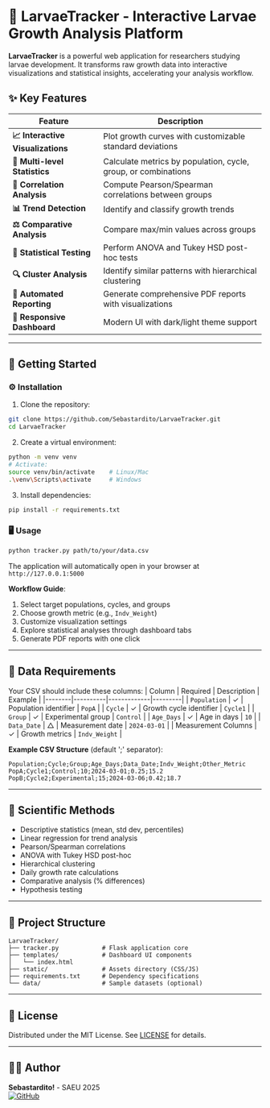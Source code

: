 # 🐛 LarvaeTracker - Interactive Larvae Growth Analysis Platform

**LarvaeTracker** is a powerful web application for researchers studying larvae development. It transforms raw growth data into interactive visualizations and statistical insights, accelerating your analysis workflow.

## ✨ Key Features
| Feature | Description |
|---------|-------------|
| **📈 Interactive Visualizations** | Plot growth curves with customizable standard deviations |
| **🧪 Multi-level Statistics** | Calculate metrics by population, cycle, group, or combinations |
| **🔗 Correlation Analysis** | Compute Pearson/Spearman correlations between groups |
| **📊 Trend Detection** | Identify and classify growth trends |
| **⚖️ Comparative Analysis** | Compare max/min values across groups |
| **🧪 Statistical Testing** | Perform ANOVA and Tukey HSD post-hoc tests |
| **🔍 Cluster Analysis** | Identify similar patterns with hierarchical clustering |
| **📄 Automated Reporting** | Generate comprehensive PDF reports with visualizations |
| **🎨 Responsive Dashboard** | Modern UI with dark/light theme support |

---

## 🚀 Getting Started

### ⚙️ Installation
1. Clone the repository:
```bash
git clone https://github.com/Sebastardito/LarvaeTracker.git
cd LarvaeTracker
```

2. Create a virtual environment:
```bash
python -m venv venv
# Activate:
source venv/bin/activate    # Linux/Mac
.\venv\Scripts\activate     # Windows
```

3. Install dependencies:
```bash
pip install -r requirements.txt
```

### 🖥️ Usage
```bash
python tracker.py path/to/your/data.csv
```
The application will automatically open in your browser at `http://127.0.0.1:5000`

**Workflow Guide**:
1. Select target populations, cycles, and groups
2. Choose growth metric (e.g., `Indv_Weight`)
3. Customize visualization settings
4. Explore statistical analyses through dashboard tabs
5. Generate PDF reports with one click

---

## 📂 Data Requirements
Your CSV should include these columns:
| Column | Required | Description | Example |
|--------|----------|-------------|---------|
| `Population` | ✓ | Population identifier | `PopA` |
| `Cycle` | ✓ | Growth cycle identifier | `Cycle1` |
| `Group` | ✓ | Experimental group | `Control` |
| `Age_Days` | ✓ | Age in days | `10` |
| `Data_Date` | △ | Measurement date | `2024-03-01` |
| Measurement Columns | ✓ | Growth metrics | `Indv_Weight` |

**Example CSV Structure** (default ';' separator):
```csv
Population;Cycle;Group;Age_Days;Data_Date;Indv_Weight;Other_Metric
PopA;Cycle1;Control;10;2024-03-01;0.25;15.2
PopB;Cycle2;Experimental;15;2024-03-06;0.42;18.7
```

---

## 🧠 Scientific Methods
- Descriptive statistics (mean, std dev, percentiles)
- Linear regression for trend analysis
- Pearson/Spearman correlations
- ANOVA with Tukey HSD post-hoc
- Hierarchical clustering
- Daily growth rate calculations
- Comparative analysis (% differences)
- Hypothesis testing

---

## 🧩 Project Structure
```
LarvaeTracker/
├── tracker.py            # Flask application core
├── templates/            # Dashboard UI components
│   └── index.html        
├── static/               # Assets directory (CSS/JS)
├── requirements.txt      # Dependency specifications
└── data/                 # Sample datasets (optional)
```

---

## 📜 License
Distributed under the MIT License. See [LICENSE](LICENSE) for details.

---

## 👨‍🔬 Author
**Sebastardito!** - SAEU 2025  
[![GitHub](https://img.shields.io/badge/GitHub-Repository-blue?logo=github)](https://github.com/Sebastardito/LarvaeTracker)
```
